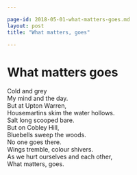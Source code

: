 ```yaml
---

page-id: 2018-05-01-what-matters-goes.md
layout: post
title: "What matters, goes"

---
```


# What matters goes

Cold and grey  
My mind and the day.  
But at Upton Warren,  
Housemartins skim the water hollows.   
Salt long scooped bare.   
But on Cobley Hill,  
Bluebells sweep the woods.   
No one goes there.   
Wings tremble, colour shivers.   
As we hurt ourselves and each other,  
What matters, goes.   
  
  